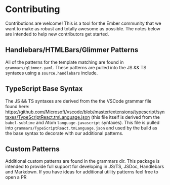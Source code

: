 # Contributing
Contributions are welcome! This is a tool for the Ember community that we want to
make as robust and totally awesome as possible. The notes below are intended to help
new contributors get started.

## Handlebars/HTMLBars/Glimmer Patterns
All of the patterns for the template matching are found in `grammars/glimmer.yaml`.
These patterns are pulled into the JS && TS syntaxes using a `source.handlebars`
include.

## TypeScript Base Syntax
The JS && TS syntaxes are derived from the the VSCode grammar file found here: https://github.com/Microsoft/vscode/blob/master/extensions/typescript/syntaxes/TypeScriptReact.tmLanguage.json (this file itself is derived from the `babel-sublime` and Atom
`language-javascript` syntaxes). This file is pulled into
`grammars/TypeScriptReact.tmLanguage.json` and used by the build as the base syntax
to decorate with our additional patterns.

## Custom Patterns
Additional custom patterns are found in the grammars dir. This package is intended to
provide full support for developing in JS/TS, JSDoc, Handlebars and Markdown. If you
have ideas for additional utility patterns feel free to open a PR
